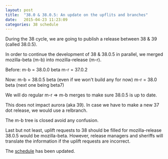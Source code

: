 ```yaml
---
layout: post
title:  "38.0 & 38.0.5: An update on the upflits and branches"
date:   2015-04-23 11:23:09
categories: 38 schedule
---
```


During the 38 cycle, we are going to publish a release between 38 & 39 (called 38.0.5).

In order to continue the development of 38 & 38.0.5 in parallel, we merged mozilla-beta (m-b)
into mozilla-release (m-r).

Before:
m-b = 38.0.0 beta
m-r = 37.0.2

Now:
m-b = 38.0.5 beta (even if we won't build any for now)
m-r = 38.0 beta (next one being beta7)

We will do regular m-r => m-b merges to make sure 38.0.5 is up to date.

This does not impact aurora (aka 39). In case we have to make a new 37 dot release, we would use
a relbranch.

The m-b tree is closed avoid any confusion.

Last but not least, uplift requests to 38 should be filled for mozilla-release
38.0.5 would be mozilla-beta. However, release managers and sheriffs will translate the information
if the uplift requests are incorrect.

The <a href="http://release.mozilla.org/planning/2015/01/13/release-schedule.html">schedule</a> has been updated.

